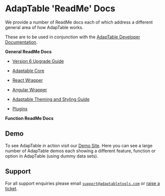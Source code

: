 # AdapTable 'ReadMe' Docs

We provide a number of ReadMe docs each of which address a different general area of how AdapTable works.

These are to be used in conjunction with the [AdapTable Developer Documentation](https://api.adaptabletools.com).

**General ReadMe Docs**
 - [Version 6 Upgrade Guide](./upgrade-guide.md)

 - [Adaptable Core](../README.md)

 - [React Wrapper](../packages/adaptable-react-aggrid/README.md)
  
 - [Angular Wrapper](../../packages/adaptable-ng-aggrid/README.md)
 
 - [Adaptable Theming and Styling Guide](./adaptable-theming-guide.md)
 
 - [Plugins](../packages/plugins/README.md)

**Function ReadMe Docs**

## Demo

To see AdapTable in action visit our [Demo Site](https://demo.adaptabletools.com).  Here you can see a large number of AdapTable demos each showing a different feature, function or option in AdapTable (using dummy data sets).

## Support

For all support enquiries please email [`support@adaptabletools.com`](mailto:support@adaptabletools.com) or [raise a ticket](https://adaptabletools.zendesk.com/hc/en-us/requests/new).
